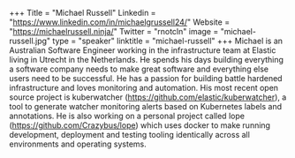 +++
Title = "Michael Russell"
Linkedin = "https://www.linkedin.com/in/michaelgrussell24/"
Website = "https://michaelrussell.ninja/"
Twitter = "rnotcln"
image = "michael-russell.jpg"
type = "speaker"
linktitle = "michael-russell"
+++
Michael is an Australian Software Engineer working in the infrastructure team at Elastic living in Utrecht in the
Netherlands. He spends his days building everything a software company needs to make great software
and everything else users need to be successful. He has a passion for building battle hardened
infrastructure and loves monitoring and automation. His most recent open source project is kuberwatcher
(https://github.com/elastic/kuberwatcher), a tool to generate watcher monitoring alerts based on
Kubernetes labels and annotations. He is also working on a personal project called lope
(https://github.com/Crazybus/lope) which uses docker to make running development, deployment and
testing tooling identically across all environments and operating systems.
